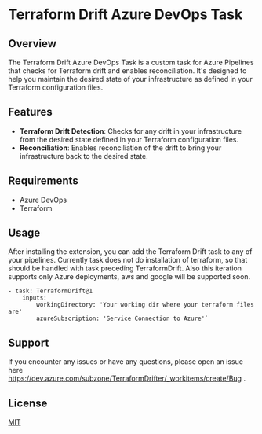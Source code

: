 # Terraform Drift Azure DevOps Task

## Overview

The Terraform Drift Azure DevOps Task is a custom task for Azure Pipelines that checks for Terraform drift and enables reconciliation. It's designed to help you maintain the desired state of your infrastructure as defined in your Terraform configuration files.

## Features

- **Terraform Drift Detection**: Checks for any drift in your infrastructure from the desired state defined in your Terraform configuration files.
- **Reconciliation**: Enables reconciliation of the drift to bring your infrastructure back to the desired state.

## Requirements

- Azure DevOps
- Terraform

## Usage

After installing the extension, you can add the Terraform Drift task to any of your pipelines. Currently task does not do installation of terraform, so that should be handled with task preceding TerraformDrift. Also this iteration supports only Azure deployments, aws and google will be supported soon.

    - task: TerraformDrift@1
        inputs:
            workingDirectory: 'Your working dir where your terraform files are'
            azureSubscription: 'Service Connection to Azure'`

## Support

If you encounter any issues or have any questions, please open an issue here https://dev.azure.com/subzone/TerraformDrifter/_workitems/create/Bug .

## License

[MIT](https://choosealicense.com/licenses/mit/)